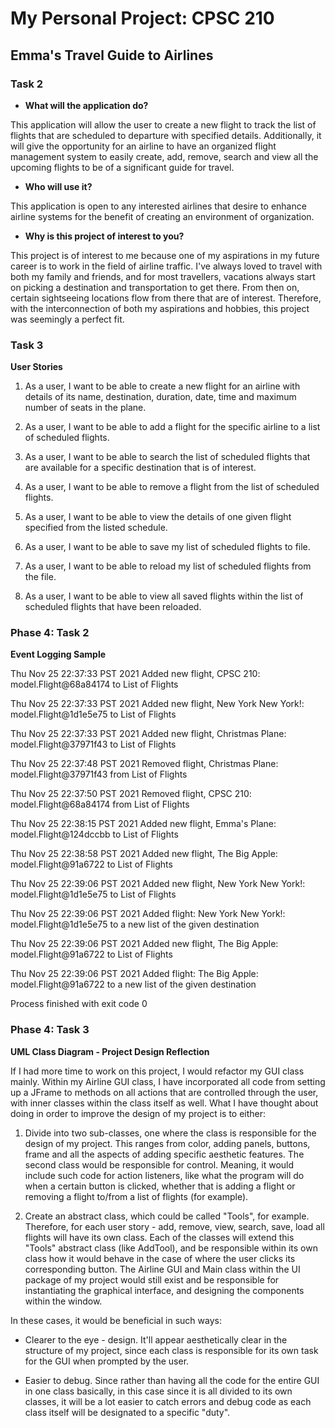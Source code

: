 # My Personal Project: CPSC 210

## Emma's Travel Guide to Airlines

### Task 2

- **What will the application do?**
  
<p> This application will allow the user to create a new flight to track the list of flights that are scheduled to 
departure with specified details. Additionally, it will give the opportunity for an airline to have an organized flight 
management system to easily create, add, remove, search and view all the upcoming flights to be of a significant guide 
for travel. </p>

- **Who will use it?** 

<p> This application is open to any interested airlines that desire to enhance airline systems for the benefit of 
creating an environment of organization. <p/>

 - **Why is this project of interest to you?**

<p> This project is of interest to me because one of my aspirations in my future career is to work in the field
of airline traffic. I've always loved to travel with both my family and friends, and for most travellers, vacations 
always start on picking a destination and transportation to get there. From then on, certain sightseeing locations flow 
from there that are of interest. Therefore, with the interconnection of both my aspirations and hobbies, this
project was seemingly a perfect fit. </p>


### Task 3

 **User Stories** 


1. As a user, I want to be able to create a new flight for an airline with details of its name, destination, duration, 
date, time and maximum number of seats in the plane. 

2. As a user, I want to be able to add a flight for the specific airline to a list of scheduled flights. 

3. As a user, I want to be able to search the list of scheduled flights that are available for a specific destination 
    that is of interest.

4. As a user, I want to be able to remove a flight from the list of scheduled flights. 

5. As a user, I want to be able to view the details of one given flight specified from the listed schedule. 

6. As a user, I want to be able to save my list of scheduled flights to file. 

7. As a user, I want to be able to reload my list of scheduled flights from the file. 

8. As a user, I want to be able to view all saved flights within the list of scheduled flights that have been reloaded.

### Phase 4: Task 2

**Event Logging Sample**

Thu Nov 25 22:37:33 PST 2021
Added new flight, CPSC 210: model.Flight@68a84174 to List of Flights

Thu Nov 25 22:37:33 PST 2021
Added new flight, New York New York!: model.Flight@1d1e5e75 to List of Flights

Thu Nov 25 22:37:33 PST 2021
Added new flight, Christmas Plane: model.Flight@37971f43 to List of Flights

Thu Nov 25 22:37:48 PST 2021
Removed flight, Christmas Plane: model.Flight@37971f43 from List of Flights

Thu Nov 25 22:37:50 PST 2021
Removed flight, CPSC 210: model.Flight@68a84174 from List of Flights

Thu Nov 25 22:38:15 PST 2021
Added new flight, Emma's Plane: model.Flight@124dccbb to List of Flights

Thu Nov 25 22:38:58 PST 2021
Added new flight, The Big Apple: model.Flight@91a6722 to List of Flights

Thu Nov 25 22:39:06 PST 2021
Added new flight, New York New York!: model.Flight@1d1e5e75 to List of Flights

Thu Nov 25 22:39:06 PST 2021
Added flight: New York New York!: model.Flight@1d1e5e75 to a new list of the given destination

Thu Nov 25 22:39:06 PST 2021
Added new flight, The Big Apple: model.Flight@91a6722 to List of Flights

Thu Nov 25 22:39:06 PST 2021
Added flight: The Big Apple: model.Flight@91a6722 to a new list of the given destination

Process finished with exit code 0

### Phase 4: Task 3

**UML Class Diagram - Project Design Reflection**

<p> If I had more time to work on this project, I would refactor my GUI class mainly. Within my Airline GUI class, I 
have incorporated all code from setting up a JFrame to methods on all actions that are controlled through the user, with 
inner classes within the class itself as well. What I have thought about doing in order to improve the design of my 
project is to either: 

1. Divide into two sub-classes, one where the class is responsible for the design of my project. This ranges from color,
adding panels, buttons, frame and all the aspects of adding specific aesthetic features. The second class would be 
responsible for control. Meaning, it would include such code for action listeners, like what the program will do when
a certain button is clicked, whether that is adding a flight or removing a flight to/from a list of flights 
(for example).

2. Create an abstract class, which could be called "Tools", for example. Therefore, for each user story - add, remove,
view, search, save, load all flights will have its own class. Each of the classes will extend this "Tools" abstract 
class (like AddTool), and be responsible within its own class how it would behave in the case of where the user clicks
its corresponding button. The Airline GUI and Main class within the UI package of my project would still exist and be 
responsible for instantiating the graphical interface, and designing the components within the window.


In these cases, it would be beneficial in such ways:

- Clearer to the eye - design. It'll appear aesthetically clear in the structure of my project, 
since each class is responsible for its own task for the GUI when prompted by the user.

- Easier to debug. Since rather than having all the code for the entire GUI in one class basically, in this case 
since it is all divided to its own classes, it will be a lot easier to catch errors and debug code as each class itself
will be designated to a specific "duty".</p>


 


